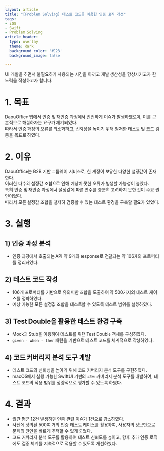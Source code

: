 ```yaml
---
layout: article
title: "[Problem Solving] 테스트 코드를 이용한 인증 로직 개선" 
tags:
- iOS
- Swift
- Problem Solving
article_header:
  type: overlay
  theme: dark
  background_color: '#123'
  background_image: false

---
```


UI 개발을 하면서 불필요하게 사용되는 시간을 아끼고 개발 생산성을 향상시키고자 한 노력을 작성하고자 합니다. 

<!--more-->

# 1. 목표
DaouOffice 앱에서 인증 및 재인증 과정에서 빈번하게 이슈가 발생하였으며, 이를 근본적으로 해결하자는 요구가 제기되었다.  
따라서 인증 과정의 오류를 최소화하고, 신뢰성을 높이기 위해 철저한 테스트 및 코드 검증을 목표로 하였다.

# 2. 이유
DaouOffice는 B2B 기반 그룹웨어 서비스로, 한 계정이 보유한 다양한 설정값이 존재한다.  
이러한 다수의 설정값 조합으로 인해 예상치 못한 오류가 발생할 가능성이 높았다.  
특히 인증 및 재인증 과정에서 설정값에 따른 변수를 충분히 고려하지 못한 것이 주요 원인이었다.  
따라서 모든 설정값 조합을 철저히 검증할 수 있는 테스트 환경을 구축할 필요가 있었다.

# 3. 실행

## 1) 인증 과정 분석
- 인증 과정에서 호출되는 API 약 9개와 response로 전달되는 약 106개의 프로퍼티를 정리하였다.

## 2) 테스트 코드 작성
- 106개 프로퍼티를 기반으로 유의미한 조합을 도출하여 약 500가지의 테스트 케이스를 정의하였다.
- 예상 가능한 모든 설정값 조합을 테스트할 수 있도록 테스트 범위를 설정하였다.

## 3) Test Double을 활용한 테스트 환경 구축
- Mock과 Stub을 이용하여 테스트를 위한 Test Double 객체를 구성하였다.
- `given - when - then` 패턴을 기반으로 테스트 코드를 체계적으로 작성하였다.

## 4) 코드 커버리지 분석 도구 개발
- 테스트 코드의 신뢰성을 높이기 위해 코드 커버리지 분석 도구를 구현하였다.
- macOS에서 실행 가능한 SwiftUI 기반의 코드 커버리지 분석 도구를 개발하여, 테스트 코드의 적용 범위를 정량적으로 평가할 수 있도록 하였다.

# 4. 결과
- 월간 평균 12건 발생하던 인증 관련 이슈가 1건으로 감소하였다.
- 사전에 정의된 500여 개의 인증 테스트 케이스를 활용하여, 사용자의 정보만으로 문제의 원인을 빠르게 추적할 수 있게 되었다.
- 코드 커버리지 분석 도구를 활용하여 테스트 신뢰도를 높이고, 향후 추가 인증 로직에도 검증 체계를 지속적으로 적용할 수 있도록 개선하였다.
